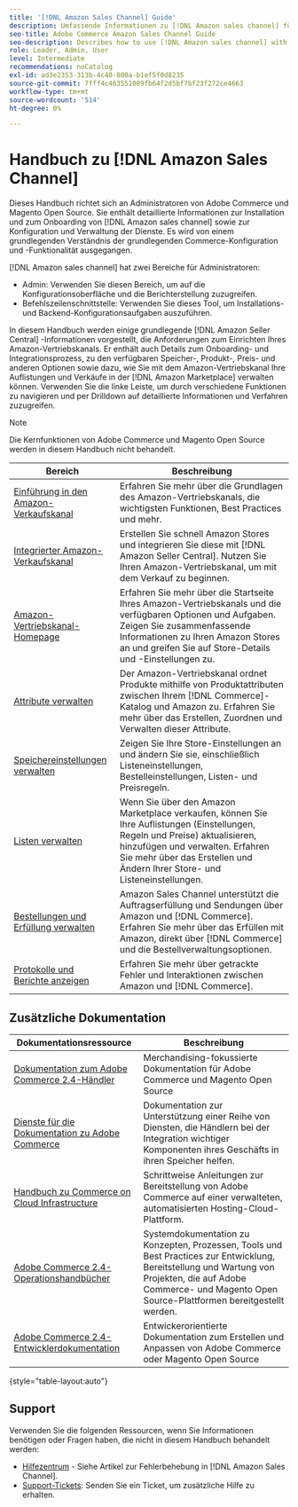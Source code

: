 ```yaml
---
title: '[!DNL Amazon Sales Channel] Guide'
description: Umfassende Informationen zu [!DNL Amazon sales channel] für Adobe Commerce- und Magento Open Source-Administratoren, einschließlich Installation und Onboarding
seo-title: Adobe Commerce Amazon Sales Channel Guide
seo-description: Describes how to use [!DNL Amazon sales channel] with Adobe Commerce or Magento Open Source.
role: Leader, Admin, User
level: Intermediate
recommendations: noCatalog
exl-id: ad3e2353-313b-4c40-800a-b1ef5f0d8235
source-git-commit: 7fff4c463551089fb64f2d5bf7bf23f272ce4663
workflow-type: tm+mt
source-wordcount: '514'
ht-degree: 0%

---
```


# Handbuch zu [!DNL Amazon Sales Channel]

Dieses Handbuch richtet sich an Administratoren von Adobe Commerce und Magento Open Source. Sie enthält detaillierte Informationen zur Installation und zum Onboarding von [!DNL Amazon sales channel] sowie zur Konfiguration und Verwaltung der Dienste. Es wird von einem grundlegenden Verständnis der grundlegenden Commerce-Konfiguration und -Funktionalität ausgegangen.

[!DNL Amazon sales channel] hat zwei Bereiche für Administratoren:

* Admin: Verwenden Sie diesen Bereich, um auf die Konfigurationsoberfläche und die Berichterstellung zuzugreifen.
* Befehlszeilenschnittstelle: Verwenden Sie dieses Tool, um Installations- und Backend-Konfigurationsaufgaben auszuführen.

In diesem Handbuch werden einige grundlegende [!DNL Amazon Seller Central] -Informationen vorgestellt, die Anforderungen zum Einrichten Ihres Amazon-Vertriebskanals. Er enthält auch Details zum Onboarding- und Integrationsprozess, zu den verfügbaren Speicher-, Produkt-, Preis- und anderen Optionen sowie dazu, wie Sie mit dem Amazon-Vertriebskanal Ihre Auflistungen und Verkäufe in der [!DNL Amazon Marketplace] verwalten können. Verwenden Sie die linke Leiste, um durch verschiedene Funktionen zu navigieren und per Drilldown auf detaillierte Informationen und Verfahren zuzugreifen.

>[!NOTE]
>
>Die Kernfunktionen von Adobe Commerce und Magento Open Source werden in diesem Handbuch nicht behandelt.

| Bereich | Beschreibung |
|-------------------------------------------------------------|---------------------------------------------------------------------------------------------------------------------------------------------------------------------------------------------------------------|
| [Einführung in den Amazon-Verkaufskanal](./overview.md) | Erfahren Sie mehr über die Grundlagen des Amazon-Vertriebskanals, die wichtigsten Funktionen, Best Practices und mehr. |
| [Integrierter Amazon-Verkaufskanal](./amazon-onboarding-home.md) | Erstellen Sie schnell Amazon Stores und integrieren Sie diese mit [!DNL Amazon Seller Central]. Nutzen Sie Ihren Amazon-Vertriebskanal, um mit dem Verkauf zu beginnen. |
| [Amazon-Vertriebskanal-Homepage](./amazon-sales-channel-home.md) | Erfahren Sie mehr über die Startseite Ihres Amazon-Vertriebskanals und die verfügbaren Optionen und Aufgaben. Zeigen Sie zusammenfassende Informationen zu Ihren Amazon Stores an und greifen Sie auf Store-Details und -Einstellungen zu. |
| [Attribute verwalten](./attributes-view.md) | Der Amazon-Vertriebskanal ordnet Produkte mithilfe von Produktattributen zwischen Ihrem [!DNL Commerce]-Katalog und Amazon zu. Erfahren Sie mehr über das Erstellen, Zuordnen und Verwalten dieser Attribute. |
| [Speichereinstellungen verwalten](./ob-store-review.md) | Zeigen Sie Ihre Store-Einstellungen an und ändern Sie sie, einschließlich Listeneinstellungen, Bestelleinstellungen, Listen- und Preisregeln. |
| [Listen verwalten](./managing-product-listings.md) | Wenn Sie über den Amazon Marketplace verkaufen, können Sie Ihre Auflistungen (Einstellungen, Regeln und Preise) aktualisieren, hinzufügen und verwalten. Erfahren Sie mehr über das Erstellen und Ändern Ihrer Store- und Listeneinstellungen. |
| [Bestellungen und Erfüllung verwalten](./managing-orders.md) | Amazon Sales Channel unterstützt die Auftragserfüllung und Sendungen über Amazon und [!DNL Commerce]. Erfahren Sie mehr über das Erfüllen mit Amazon, direkt über [!DNL Commerce] und die Bestellverwaltungsoptionen. |
| [Protokolle und Berichte anzeigen](./amazon-logs-reports.md) | Erfahren Sie mehr über getrackte Fehler und Interaktionen zwischen Amazon und [!DNL Commerce]. |

## Zusätzliche Dokumentation

| Dokumentationsressource | Beschreibung |
|---------------------------------------------------------------------------------------------------------------------------------------|----------------------------------------------------------------------------------------------------------------------------------------------------------------------------------------|
| [Dokumentation zum Adobe Commerce 2.4-Händler](https://experienceleague.adobe.com/docs/commerce-admin/user-guides/home.html) | Merchandising-fokussierte Dokumentation für Adobe Commerce und Magento Open Source |
| [Dienste für die Dokumentation zu Adobe Commerce](https://experienceleague.adobe.com/docs/commerce-merchant-services/user-guides/home.html) | Dokumentation zur Unterstützung einer Reihe von Diensten, die Händlern bei der Integration wichtiger Komponenten ihres Geschäfts in ihren Speicher helfen. |
| [Handbuch zu Commerce on Cloud Infrastructure](https://experienceleague.adobe.com/docs/commerce-cloud-service/user-guide/overview.html) | Schrittweise Anleitungen zur Bereitstellung von Adobe Commerce auf einer verwalteten, automatisierten Hosting-Cloud-Plattform. |
| [Adobe Commerce 2.4-Operationshandbücher](https://experienceleague.adobe.com/docs/commerce-operations/operational-guides/home.html) | Systemdokumentation zu Konzepten, Prozessen, Tools und Best Practices zur Entwicklung, Bereitstellung und Wartung von Projekten, die auf Adobe Commerce- und Magento Open Source-Plattformen bereitgestellt werden. |
| [Adobe Commerce 2.4-Entwicklerdokumentation](https://developer.adobe.com/commerce/docs) | Entwickerorientierte Dokumentation zum Erstellen und Anpassen von Adobe Commerce oder Magento Open Source |

{style="table-layout:auto"}

## Support

Verwenden Sie die folgenden Ressourcen, wenn Sie Informationen benötigen oder Fragen haben, die nicht in diesem Handbuch behandelt werden:

* [Hilfezentrum](https://support.magento.com/hc/en-us) - Siehe Artikel zur Fehlerbehebung in [!DNL Amazon Sales Channel].
* [Support-Tickets](https://support.magento.com/hc/en-us/articles/360000913794#submit-ticket): Senden Sie ein Ticket, um zusätzliche Hilfe zu erhalten.
